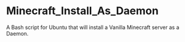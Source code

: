 # Minecraft_Install_As_Daemon
A Bash script for Ubuntu that will install a Vanilla Minecraft server as a Daemon.
